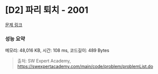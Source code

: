 # [D2] 파리 퇴치 - 2001 

[문제 링크](https://swexpertacademy.com/main/code/problem/problemDetail.do?contestProbId=AV5PzOCKAigDFAUq) 

### 성능 요약

메모리: 48,016 KB, 시간: 108 ms, 코드길이: 489 Bytes



> 출처: SW Expert Academy, https://swexpertacademy.com/main/code/problem/problemList.do